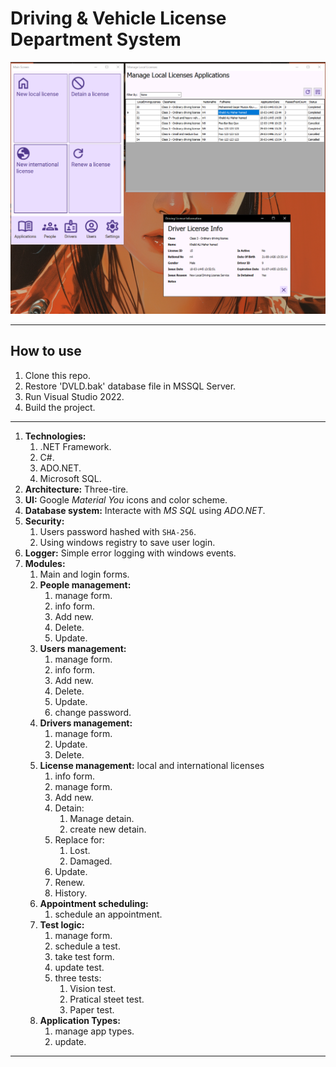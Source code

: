 # Driving & Vehicle License Department System

![Screenshot](Pics/DVLD_Screenshot.png)

---
## How to use
1. Clone this repo.
2. Restore 'DVLD.bak' database file in MSSQL Server.
3. Run Visual Studio 2022.
4. Build the project.

---
1. **Technologies:**
	1. .NET Framework.
	2. C\#.
	3. ADO.NET.
	4. Microsoft SQL.
2. **Architecture:** Three-tire.
3. **UI:** Google *Material You* icons and color scheme.
4. **Database system:** Interacte with *MS SQL* using *ADO.NET*.
5. **Security:**
	1. Users password hashed with `SHA-256`.
	2. Using windows registry to save user login.
6. **Logger:** Simple error logging with windows events.
7. **Modules:**
	1. Main and login forms.
	2. **People management:**
		1. manage form.
		2. info form.
		3. Add new.
		4. Delete.
		5. Update.
	3. **Users management:**
		1. manage form.
		2. info form.
		3. Add new.
		4. Delete.
		5. Update.
		6. change password.
	4. **Drivers management:**
		1. manage form.
		2. Update.
		3. Delete.
	5. **License management:** local and international licenses
		1. info form.
		2. manage form.
		3. Add new.
		4. Detain:
			1. Manage detain.
			2. create new detain.
		5. Replace for:
			1. Lost.
			2. Damaged.
		6. Update.
		7. Renew.
		8. History.
	6. **Appointment scheduling:**
		1. schedule an appointment.
	7. **Test logic:**
		1. manage form.
		2. schedule a test.
		3. take test form.
		4. update test.
		5. three tests:
			1. Vision test.
			2. Pratical steet test.
			3. Paper test.
	8. **Application Types:**
		1. manage app types.
		2. update.

---
